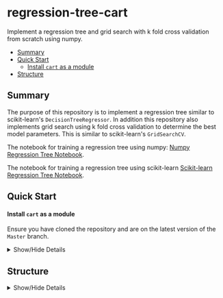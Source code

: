 # regression-tree-cart
Implement a regression tree and grid search with k fold cross validation from scratch using numpy.

* [Summary](#summary)
* [Quick Start](#quick-start)
    * [Install `cart` as a module](#install-cart)
* [Structure](#structure)

## Summary

The purpose of this repository is to implement a regression tree similar to scikit-learn's `DecisionTreeRegressor`. In addition this repository also implements grid search using k fold cross validation to determine the best model parameters. This is similar to scikit-learn's `GridSearchCV`.

The notebook for training a regression tree using numpy: [Numpy Regression Tree Notebook](notebooks/numpy_regression_tree.ipynb). 

The notebook for training a regression tree using scikit-learn [Scikit-learn Regression Tree Notebook](notebooks/sklearn_regression_tree.ipynb).

## Quick Start

#### Install `cart` as a module

Ensure you have cloned the repository and are on the latest version of the `Master` branch.
<details>
    <summary> Show/Hide Details</summary>

Follow these steps to run any notebooks or test the environment:

1. Run the following in the same folder as `setup.py`: `pip install .`
2. Move to the notebooks folder: `cd notebooks`
3. Run a jupyter notebook or lab: `jupyter notebook` or `jupyter lab`
4. Run the `numpy_regression_tree` notebook.

</details>

## Structure

<details>
    <summary> Show/Hide Details</summary>

* [cart/](cart/)
    * `grid_search_cross_validation.py`: script to implement grid search with cross validation using numpy
    * `regression_tree.py/`: script to implement regression trees from the CART algorithm using numpy
    * `utils.py`: script with utility script
* [notebooks/](notebooks/)
    * `numpy_regression_tree.ipynb`: notebook to train a regression tree using numpy
    * `sklearn_regression_tree.ipynb`: notebook to train a regression tree using scikit-learn
* `.gitignore`: text file that tells Git which files or folders to ignore in a project
* `requirements.txt`: list of python packages required to run the code in all of the python scripts and notebooks
</details>

